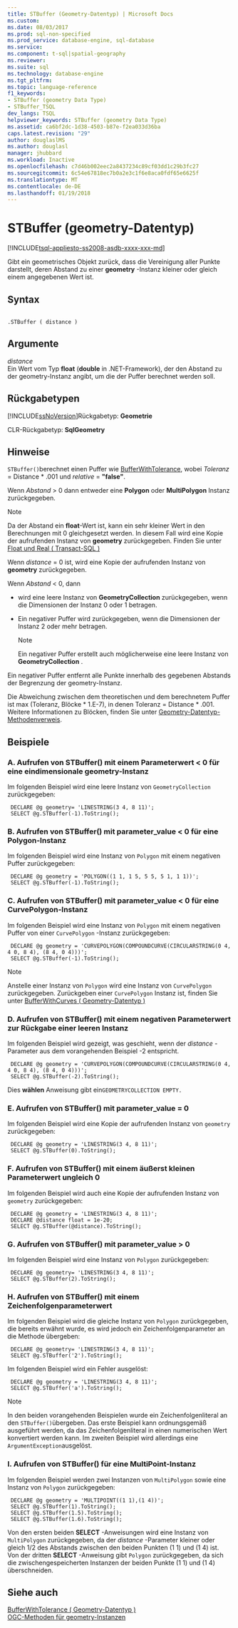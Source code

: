 ```yaml
---
title: STBuffer (Geometry-Datentyp) | Microsoft Docs
ms.custom: 
ms.date: 08/03/2017
ms.prod: sql-non-specified
ms.prod_service: database-engine, sql-database
ms.service: 
ms.component: t-sql|spatial-geography
ms.reviewer: 
ms.suite: sql
ms.technology: database-engine
ms.tgt_pltfrm: 
ms.topic: language-reference
f1_keywords:
- STBuffer (geometry Data Type)
- STBuffer_TSQL
dev_langs: TSQL
helpviewer_keywords: STBuffer (geometry Data Type)
ms.assetid: ca6bf2dc-1d38-4503-b87e-f2ea033d36ba
caps.latest.revision: "29"
author: douglaslMS
ms.author: douglasl
manager: jhubbard
ms.workload: Inactive
ms.openlocfilehash: c7d46b002eec2a8437234c89cf03dd1c29b3fc27
ms.sourcegitcommit: 6c54e67818ec7b0a2e3c1f6e8aca0fdf65e6625f
ms.translationtype: MT
ms.contentlocale: de-DE
ms.lasthandoff: 01/19/2018
---
```

# <a name="stbuffer-geometry-data-type"></a>STBuffer (geometry-Datentyp)
[!INCLUDE[tsql-appliesto-ss2008-asdb-xxxx-xxx-md](../../includes/tsql-appliesto-ss2008-asdb-xxxx-xxx-md.md)]

Gibt ein geometrisches Objekt zurück, dass die Vereinigung aller Punkte darstellt, deren Abstand zu einer **geometry** -Instanz kleiner oder gleich einem angegebenen Wert ist.
  
## <a name="syntax"></a>Syntax  
  
```  
  
.STBuffer ( distance )  
```  
  
## <a name="arguments"></a>Argumente  
 *distance*  
 Ein Wert vom Typ **float** (**double** in .NET-Framework), der den Abstand zu der geometry-Instanz angibt, um die der Puffer berechnet werden soll.  
  
## <a name="return-types"></a>Rückgabetypen  
 [!INCLUDE[ssNoVersion](../../includes/ssnoversion-md.md)]Rückgabetyp: **Geometrie**  
  
 CLR-Rückgabetyp: **SqlGeometry**  
  
## <a name="remarks"></a>Hinweise  
 `STBuffer()`berechnet einen Puffer wie [BufferWithTolerance](../../t-sql/spatial-geometry/bufferwithtolerance-geometry-data-type.md), wobei *Toleranz* = Distance \* .001 und *relative*  =   **"false"**.  
  
 Wenn *Abstand* > 0 dann entweder eine **Polygon** oder **MultiPolygon** Instanz zurückgegeben.  
  
> [!NOTE]  
>  Da der Abstand ein **float**-Wert ist, kann ein sehr kleiner Wert in den Berechnungen mit 0 gleichgesetzt werden.  In diesem Fall wird eine Kopie der aufrufenden Instanz von **geometry** zurückgegeben.  Finden Sie unter [Float und Real &#40; Transact-SQL &#41;](../../t-sql/data-types/float-and-real-transact-sql.md)  
  
 Wenn *distance* = 0 ist, wird eine Kopie der aufrufenden Instanz von **geometry** zurückgegeben.  
  
 Wenn *Abstand* < 0, dann  
  
-   wird eine leere Instanz von **GeometryCollection** zurückgegeben, wenn die Dimensionen der Instanz 0 oder 1 betragen.  
  
-   Ein negativer Puffer wird zurückgegeben, wenn die Dimensionen der Instanz 2 oder mehr betragen.  
  
    > [!NOTE]  
    >  Ein negativer Puffer erstellt auch möglicherweise eine leere Instanz von **GeometryCollection** .  
  
 Ein negativer Puffer entfernt alle Punkte innerhalb des gegebenen Abstands der Begrenzung der geometry-Instanz.  
  
 Die Abweichung zwischen dem theoretischen und dem berechnetem Puffer ist max (Toleranz, Blöcke * 1.E-7), in denen Toleranz = Distance \* .001. Weitere Informationen zu Blöcken, finden Sie unter [Geometry-Datentyp-Methodenverweis](http://msdn.microsoft.com/library/d88e632b-6b2f-4466-a15f-9fbef1a347a7).  
  
## <a name="examples"></a>Beispiele  
  
### <a name="a-calling-stbuffer-with-parametervalue--0-on-one-dimensional-geometry-instance"></a>A. Aufrufen von STBuffer() mit einem Parameterwert < 0 für eine eindimensionale geometry-Instanz  
 Im folgenden Beispiel wird eine leere Instanz von `GeometryCollection` zurückgegeben:  
  
```
 DECLARE @g geometry= 'LINESTRING(3 4, 8 11)'; 
 SELECT @g.STBuffer(-1).ToString();
 ```  
  
### <a name="b-calling-stbuffer-with-parametervalue--0-on-a-polygon-instance"></a>B. Aufrufen von STBuffer() mit parameter_value < 0 für eine Polygon-Instanz  
 Im folgenden Beispiel wird eine Instanz von `Polygon` mit einem negativen Puffer zurückgegeben:  
  
```
 DECLARE @g geometry = 'POLYGON((1 1, 1 5, 5 5, 5 1, 1 1))'; 
 SELECT @g.STBuffer(-1).ToString();
 ```  
  
### <a name="c-calling-stbuffer-with-parametervalue--0-on-a-curvepolygon-instance"></a>C. Aufrufen von STBuffer() mit parameter_value < 0 für eine CurvePolygon-Instanz  
 Im folgenden Beispiel wird eine Instanz von `Polygon` mit einem negativen Puffer von einer `CurvePolygon` -Instanz zurückgegeben:  
  
```
 DECLARE @g geometry = 'CURVEPOLYGON(COMPOUNDCURVE(CIRCULARSTRING(0 4, 4 0, 8 4), (8 4, 0 4)))'; 
 SELECT @g.STBuffer(-1).ToString();
 ```  
  
> [!NOTE]  
>  Anstelle einer Instanz von `Polygon` wird eine Instanz von `CurvePolygon` zurückgegeben.  Zurückgeben einer `CurvePolygon` Instanz ist, finden Sie unter [BufferWithCurves &#40; Geometry-Datentyp &#41;](../../t-sql/spatial-geometry/bufferwithcurves-geometry-data-type.md)  
  
### <a name="d-calling-stbuffer-with-a-negative-parameter-value-that-returns-an-empty-instance"></a>D. Aufrufen von STBuffer() mit einem negativen Parameterwert zur Rückgabe einer leeren Instanz  
 Im folgenden Beispiel wird gezeigt, was geschieht, wenn der *distance* -Parameter aus dem vorangehenden Beispiel -2 entspricht.  
  
```
 DECLARE @g geometry = 'CURVEPOLYGON(COMPOUNDCURVE(CIRCULARSTRING(0 4, 4 0, 8 4), (8 4, 0 4)))'; 
 SELECT @g.STBuffer(-2).ToString();
 ```  
  
 Dies **wählen** Anweisung gibt ein`GEOMETRYCOLLECTION EMPTY.`  
  
### <a name="e-calling-stbuffer-with-parametervalue--0"></a>E. Aufrufen von STBuffer() mit parameter_value = 0  
 Im folgenden Beispiel wird eine Kopie der aufrufenden Instanz von `geometry` zurückgegeben:  
  
```
 DECLARE @g geometry = 'LINESTRING(3 4, 8 11)'; 
 SELECT @g.STBuffer(0).ToString();
 ```  
  
### <a name="f-calling-stbuffer-with-a-non-zero-parameter-value-that-is-extremely-small"></a>F. Aufrufen von STBuffer() mit einem äußerst kleinen Parameterwert ungleich 0  
 Im folgenden Beispiel wird auch eine Kopie der aufrufenden Instanz von `geometry` zurückgegeben:  
  
```
 DECLARE @g geometry = 'LINESTRING(3 4, 8 11)';  
 DECLARE @distance float = 1e-20;  
 SELECT @g.STBuffer(@distance).ToString();
 ```  
  
### <a name="g-calling-stbuffer-with-parametervalue--0"></a>G. Aufrufen von STBuffer() mit parameter_value > 0  
 Im folgenden Beispiel wird eine Instanz von `Polygon` zurückgegeben:  
  
```
 DECLARE @g geometry= 'LINESTRING(3 4, 8 11)'; 
 SELECT @g.STBuffer(2).ToString();
 ```  
  
### <a name="h-calling-stbuffer-with-a-string-parameter-value"></a>H. Aufrufen von STBuffer() mit einem Zeichenfolgenparameterwert  
 Im folgenden Beispiel wird die gleiche Instanz von `Polygon` zurückgegeben, die bereits erwähnt wurde, es wird jedoch ein Zeichenfolgenparameter an die Methode übergeben:  
  
```
 DECLARE @g geometry= 'LINESTRING(3 4, 8 11)'; 
 SELECT @g.STBuffer('2').ToString();
 ```  
  
 Im folgenden Beispiel wird ein Fehler ausgelöst:  
  
```
 DECLARE @g geometry = 'LINESTRING(3 4, 8 11)'; 
 SELECT @g.STBuffer('a').ToString();
 ```  
  
> [!NOTE]  
>  In den beiden vorangehenden Beispielen wurde ein Zeichenfolgenliteral an den `STBuffer()`übergeben.  Das erste Beispiel kann ordnungsgemäß ausgeführt werden, da das Zeichenfolgenliteral in einen numerischen Wert konvertiert werden kann. Im zweiten Beispiel wird allerdings eine `ArgumentException`ausgelöst.  
  
### <a name="i-calling-stbuffer-on-a-multipoint-instance"></a>I. Aufrufen von STBuffer() für eine MultiPoint-Instanz  
 Im folgenden Beispiel werden zwei Instanzen von `MultiPolygon` sowie eine Instanz von `Polygon` zurückgegeben:  
  
```
 DECLARE @g geometry = 'MULTIPOINT((1 1),(1 4))'; 
 SELECT @g.STBuffer(1).ToString(); 
 SELECT @g.STBuffer(1.5).ToString(); 
 SELECT @g.STBuffer(1.6).ToString();
 ```  
  
 Von den ersten beiden **SELECT** -Anweisungen wird eine Instanz von `MultiPolygon` zurückgegeben, da der *distance* -Parameter kleiner oder gleich 1/2 des Abstands zwischen den beiden Punkten (1 1) und (1 4) ist. Von der dritten **SELECT** -Anweisung gibt `Polygon` zurückgegeben, da sich die zwischengespeicherten Instanzen der beiden Punkte (1 1) und (1 4) überschneiden.  
  
## <a name="see-also"></a>Siehe auch  
 [BufferWithTolerance &#40; Geometry-Datentyp &#41;](../../t-sql/spatial-geometry/bufferwithtolerance-geometry-data-type.md)   
 [OGC-Methoden für geometry-Instanzen](../../t-sql/spatial-geometry/ogc-methods-on-geometry-instances.md)  
  
  

